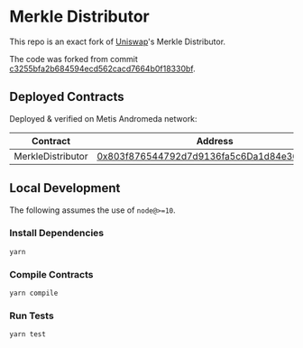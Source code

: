 # Merkle Distributor

This repo is an exact fork of [Uniswap](https://uniswap.org/)'s Merkle Distributor.

The code was forked from commit [c3255bfa2b684594ecd562cacd7664b0f18330bf](https://github.com/Uniswap/merkle-distributor/tree/c3255bfa2b684594ecd562cacd7664b0f18330bf).

## Deployed Contracts

Deployed & verified on Metis Andromeda network:

| Contract      | Address |
| ----------- | ----------- |
| MerkleDistributor      | [0x803f876544792d7d9136fa5c6Da1d84e36F87470](https://andromeda-explorer.metis.io/address/0x803f876544792d7d9136fa5c6Da1d84e36F87470/contracts)       |


## Local Development

The following assumes the use of `node@>=10`.

### Install Dependencies

`yarn`

### Compile Contracts

`yarn compile`

### Run Tests

`yarn test`

